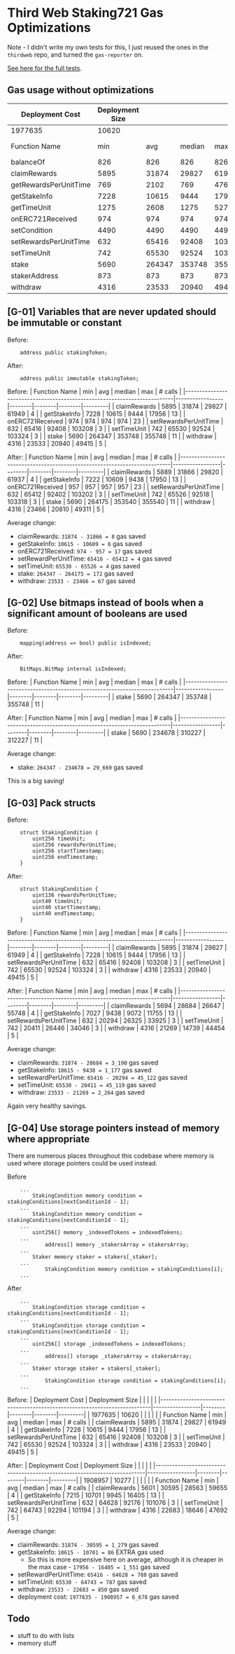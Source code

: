 # Third Web Staking721 Gas Optimizations

Note - I didn't write my own tests for this, I just reused the ones in the `thirdweb` repo, and turned the `gas-reporter` on.

[See here for the full tests](https://github.com/thirdweb-dev/contracts/blob/main/src/test/sdk/extension/StakingExtension.t.so).

## Gas usage without optimizations


| Deployment Cost                                                          | Deployment Size |        |        |        |         |
|--------------------------------------------------------------------------|-----------------|--------|--------|--------|---------|
| 1977635                                                                  | 10620           |        |        |        |         |
| Function Name                                                            | min             | avg    | median | max    | # calls |
| balanceOf                                                                | 826             | 826    | 826    | 826    | 1       |
| claimRewards                                                             | 5895            | 31874  | 29827  | 61949  | 4       |
| getRewardsPerUnitTime                                                    | 769             | 2102   | 769    | 4769   | 3       |
| getStakeInfo                                                             | 7228            | 10615  | 9444   | 17956  | 13      |
| getTimeUnit                                                              | 1275            | 2608   | 1275   | 5275   | 3       |
| onERC721Received                                                         | 974             | 974    | 974    | 974    | 23      |
| setCondition                                                             | 4490            | 4490   | 4490   | 4490   | 2       |
| setRewardsPerUnitTime                                                    | 632             | 65416  | 92408  | 103208 | 3       |
| setTimeUnit                                                              | 742             | 65530  | 92524  | 103324 | 3       |
| stake                                                                    | 5690            | 264347 | 353748 | 355748 | 11      |
| stakerAddress                                                            | 873             | 873    | 873    | 873    | 10      |
| withdraw                                                                 | 4316            | 23533  | 20940  | 49415  | 5       |


## [G-01] Variables that are never updated should be immutable or constant

Before:
```solidity
    address public stakingToken;
```

After:
```solidity
    address public immutable stakingToken;
```

Before:
| Function Name                                                            | min             | avg    | median | max    | # calls |
|--------------------------------------------------------------------------|-----------------|--------|--------|--------|---------|
| claimRewards                                                             | 5895            | 31874  | 29827  | 61949  | 4       |
| getStakeInfo                                                             | 7228            | 10615  | 9444   | 17956  | 13      |
| onERC721Received                                                         | 974             | 974    | 974    | 974    | 23      |
| setRewardsPerUnitTime                                                    | 632             | 65416  | 92408  | 103208 | 3       |
| setTimeUnit                                                              | 742             | 65530  | 92524  | 103324 | 3       |
| stake                                                                    | 5690            | 264347 | 353748 | 355748 | 11      |
| withdraw                                                                 | 4316            | 23533  | 20940  | 49415  | 5       |

After:
| Function Name                                                            | min             | avg    | median | max    | # calls |
|--------------------------------------------------------------------------|-----------------|--------|--------|--------|---------|
| claimRewards                                                             | 5889            | 31866  | 29820  | 61937  | 4       |
| getStakeInfo                                                             | 7222            | 10609  | 9438   | 17950  | 13      |
| onERC721Received                                                         | 957             | 957    | 957    | 957    | 23      |
| setRewardsPerUnitTime                                                    | 632             | 65412  | 92402  | 103202 | 3       |
| setTimeUnit                                                              | 742             | 65526  | 92518  | 103318 | 3       |
| stake                                                                    | 5690            | 264175 | 353540 | 355540 | 11      |
| withdraw                                                                 | 4316            | 23466  | 20810  | 49311  | 5       |

Average change:
- claimRewards: `31874 - 31866 = 8` gas saved
- getStakeInfo: `10615 - 10609 = 6` gas saved
- onERC721Received: `974 - 957 = 17` gas saved
- setRewardPerUnitTime: `65416 - 65412 = 4` gas saved
- setTimeUnit: `65530 - 65526 = 4` gas saved
- stake: `264347 - 264175 = 172` gas saved
- withdraw: `23533 - 23466 = 67` gas saved

## [G-02] Use bitmaps instead of bools when a significant amount of booleans are used

Before:
```solidity
    mapping(address => bool) public isIndexed;
```

After:
```solidity
    BitMaps.BitMap internal isIndexed;
```

Before:
| Function Name                                                            | min             | avg    | median | max    | # calls |
|--------------------------------------------------------------------------|-----------------|--------|--------|--------|---------|
| stake                                                                    | 5690            | 264347 | 353748 | 355748 | 11      |


After:
| Function Name                                                            | min             | avg    | median | max    | # calls |
|--------------------------------------------------------------------------|-----------------|--------|--------|--------|---------|
| stake                                                                    | 5690            | 234678 | 310227 | 312227 | 11      |

Average change:
- stake: `264347 - 234678 = 29_669` gas saved

This is a big saving!

## [G-03] Pack structs

Before:
```
    struct StakingCondition {
        uint256 timeUnit;
        uint256 rewardsPerUnitTime;
        uint256 startTimestamp;
        uint256 endTimestamp;
    }
```

After:
```
    struct StakingCondition {
        uint136 rewardsPerUnitTime;
        uint40 timeUnit;
        uint40 startTimestamp;
        uint40 endTimestamp;
    }
```

Before:
| Function Name                                                            | min             | avg    | median | max    | # calls |
|--------------------------------------------------------------------------|-----------------|--------|--------|--------|---------|
| claimRewards                                                             | 5895            | 31874  | 29827  | 61949  | 4       |
| getStakeInfo                                                             | 7228            | 10615  | 9444   | 17956  | 13      |
| setRewardsPerUnitTime                                                    | 632             | 65416  | 92408  | 103208 | 3       |
| setTimeUnit                                                              | 742             | 65530  | 92524  | 103324 | 3       |
| withdraw                                                                 | 4316            | 23533  | 20940  | 49415  | 5       |

After:
| Function Name                                                            | min             | avg    | median | max    | # calls |
|--------------------------------------------------------------------------|-----------------|--------|--------|--------|---------|
| claimRewards                                                             | 5694            | 28684  | 26647  | 55748  | 4       |
| getStakeInfo                                                             | 7027            | 9438   | 9072   | 11755  | 13      |
| setRewardsPerUnitTime                                                    | 632             | 20294  | 26325  | 33925  | 3       |
| setTimeUnit                                                              | 742             | 20411  | 26446  | 34046  | 3       |
| withdraw                                                                 | 4316            | 21269  | 14739  | 44454  | 5       |

Average change:
- claimRewards: `31874 - 28684 = 3_190` gas saved
- getStakeInfo: `10615 - 9438 = 1_177` gas saved
- setRewardPerUnitTime: `65416 - 20294 = 45_122` gas saved
- setTimeUnit: `65530 - 20411 = 45_119` gas saved
- withdraw: `23533 - 21269 = 2_264` gas saved

Again very healthy savings.

## [G-04] Use storage pointers instead of memory where appropriate

There are numerous places throughout this codebase where memory is used where storage pointers could be used instead.

Before
```solidity
    ...
        StakingCondition memory condition = stakingConditions[nextConditionId - 1];
    ...
        StakingCondition memory condition = stakingConditions[nextConditionId - 1];
    ...
        uint256[] memory _indexedTokens = indexedTokens;
    ...
            address[] memory _stakersArray = stakersArray;
    ...
        Staker memory staker = stakers[_staker];
    ...
            StakingCondition memory condition = stakingConditions[i];
    ...
```

After
```solidity
    ...
        StakingCondition storage condition = stakingConditions[nextConditionId - 1];
    ...
        StakingCondition storage condition = stakingConditions[nextConditionId - 1];
    ...
        uint256[] storage _indexedTokens = indexedTokens;
    ...
            address[] storage _stakersArray = stakersArray;
    ...
        Staker storage staker = stakers[_staker];
    ...
            StakingCondition storage condition = stakingConditions[i];
    ...
```

Before:
| Deployment Cost                                                          | Deployment Size |        |        |        |         |
|--------------------------------------------------------------------------|-----------------|--------|--------|--------|---------|
| 1977635                                                                  | 10620           |        |        |        |         |
| Function Name                                                            | min             | avg    | median | max    | # calls |
| claimRewards                                                             | 5895            | 31874  | 29827  | 61949  | 4       |
| getStakeInfo                                                             | 7228            | 10615  | 9444   | 17956  | 13      |
| setRewardsPerUnitTime                                                    | 632             | 65416  | 92408  | 103208 | 3       |
| setTimeUnit                                                              | 742             | 65530  | 92524  | 103324 | 3       |
| withdraw                                                                 | 4316            | 23533  | 20940  | 49415  | 5       |

After:
| Deployment Cost                                                          | Deployment Size |        |        |        |         |
|--------------------------------------------------------------------------|-----------------|--------|--------|--------|---------|
| 1908957                                                                  | 10277           |        |        |        |         |
| Function Name                                                            | min             | avg    | median | max    | # calls |
| claimRewards                                                             | 5601            | 30595  | 28563  | 59655  | 4       |
| getStakeInfo                                                             | 7215            | 10701  | 9945   | 16405  | 13      |
| setRewardsPerUnitTime                                                    | 632             | 64628  | 92176  | 101076 | 3       |
| setTimeUnit                                                              | 742             | 64743  | 92294  | 101194 | 3       |
| withdraw                                                                 | 4316            | 22683  | 18646  | 47692  | 5       |

Average change:
- claimRewards: `31874 - 30595 = 1_279` gas saved
- getStakeInfo: `10615 - 10701 = 86` EXTRA gas used
  - So this is more expensive here on average, although it is cheaper in the max case - `17956 - 16405 = 1_551` gas saved
- setRewardPerUnitTime: `65416 - 64628 = 788` gas saved
- setTimeUnit: `65530 - 64743 = 787` gas saved
- withdraw: `23533 - 22683 = 850` gas saved
- deployment cost: `1977635 - 1908957 = 6_678` gas saved

## Todo

- stuff to do with lists
- memory stuff
